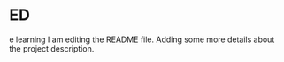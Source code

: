 # ED
e learning
I am editing the README file. Adding some more details about the project description.
